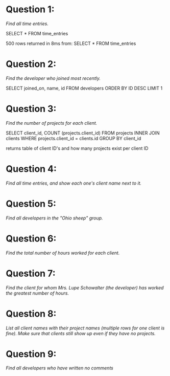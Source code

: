 # Question 1:
*Find all time entries.*

SELECT *
FROM time_entries

500 rows returned in 8ms from: SELECT *
FROM time_entries

# Question 2:
*Find the developer who joined most recently.*

SELECT  joined_on, name, id
FROM developers 
ORDER BY ID DESC
LIMIT 1

# Question 3:
*Find the number of projects for each client.*

SELECT  client_id, COUNT (projects.client_id)
FROM projects INNER JOIN clients
WHERE projects.client_id = clients.id
GROUP BY client_id

returns table of client ID's and how many projects exist per client ID

# Question 4:
*Find all time entries, and show each one's client name next to it.*



# Question 5:
*Find all developers in the "Ohio sheep" group.*



# Question 6:
*Find the total number of hours worked for each client.*



# Question 7:
*Find the client for whom Mrs. Lupe Schowalter (the developer) has worked the greatest number of hours.*



# Question 8:
*List all client names with their project names (multiple rows for one client is fine). Make sure that clients still show up even if they have no projects.*



# Question 9:
*Find all developers who have written no comments*

